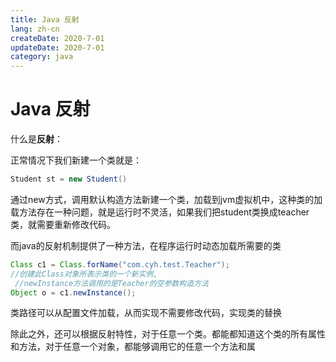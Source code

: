 ```yaml
---
title: Java 反射
lang: zh-cn
createDate: 2020-7-01
updateDate: 2020-7-01
category: java
---
```

# Java 反射

什么是**反射**：

正常情况下我们新建一个类就是：

```java
Student st = new Student()
```

通过new方式，调用默认构造方法新建一个类，加载到jvm虚拟机中，这种类的加载方法存在一种问题，就是运行时不灵活，如果我们把student类换成teacher类，就需要重新修改代码。

而java的反射机制提供了一种方法，在程序运行时动态加载所需要的类

```java
Class c1 = Class.forName("com.cyh.test.Teacher");
//创建此Class对象所表示类的一个新实例,
 //newInstance方法调用的是Teacher的空参数构造方法
Object o = c1.newInstance();
```

类路径可以从配置文件加载，从而实现不需要修改代码，实现类的替换

除此之外，还可以根据反射特性，对于任意一个类。都能都知道这个类的所有属性和方法，对于任意一个对象，都能够调用它的任意一个方法和属